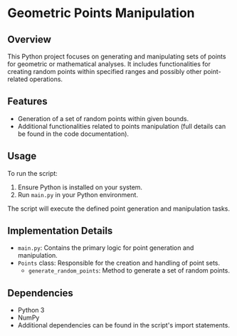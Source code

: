 # Geometric Points Manipulation

## Overview
This Python project focuses on generating and manipulating sets of points for geometric or mathematical analyses. It includes functionalities for creating random points within specified ranges and possibly other point-related operations.

## Features
- Generation of a set of random points within given bounds.
- Additional functionalities related to points manipulation (full details can be found in the code documentation).

## Usage
To run the script:
1. Ensure Python is installed on your system.
2. Run `main.py` in your Python environment.

The script will execute the defined point generation and manipulation tasks.

## Implementation Details
- `main.py`: Contains the primary logic for point generation and manipulation.
- `Points` class: Responsible for the creation and handling of point sets.
    - `generate_random_points`: Method to generate a set of random points.

## Dependencies
- Python 3
- NumPy
- Additional dependencies can be found in the script's import statements.

